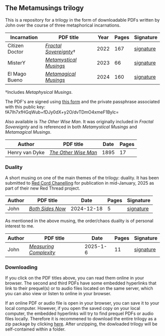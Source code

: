 ## The Metamusings trilogy
This is a repository for a trilogy in the form of downloadable PDFs written by John over the course of three metaphorical incarnations.

|**Incarnation**|**PDF title**|**Year**|**Pages**|**Signature**|
|---------------|-------------|--------|---------|-------------|
|Citizen Doctor |[*Fractal Sovereignty*](https://metamagical-musings.github.io/Fractal-Sovereignty.pdf)†|2022|167|[signature](https://metamagical-musings.github.io/signatures/Fractal-Sovereignty.txt)|
|MisterY        |[*Metamystical Musings*](https://metamagical-musings.github.io/Metamystical-Musings.pdf)|2023|66|[signature](https://metamagical-musings.github.io/signatures/Metamystical-Musings.txt)|
|El Mago Bueno  |[*Metamagical Musings*](https://metamagical-musings.github.io/Metamagical-Musings.pdf)|2024|160|[signature](https://metamagical-musings.github.io/signatures/Metamagical-Musings.txt)|

†Includes *Metaphysical Musings*.

The PDF's are signed using [this form](https://metamagical-musings.github.io/hash-and-sign.html) and the private passphrase associated
with this public key: fA7Ih7xfHGqWub+fDJy0dX+y2O/dvTDmO4xmeF1Bylc=

Also available is *The Other Wise Man*. It was originally included in *Fractal Sovereignty* and is referenced in both *Metamystical Musings* and *Metamagical Musings*.

|**Author**|**PDF title**|**Date**|**Pages**|
|----------|-------------|--------|---------|
|Henry van Dyke |[*The Other Wise Man*](https://metamagical-musings.github.io/The-Other-Wise-Man.pdf)|1895|17|

### Duality
A short musing on one of the main themes of the trilogy: duality. It has been submitted to [Red Cord Chanelling](https://www.redcordchanneling.com/)
for publication in mid-January, 2025 as part of their new Red Thread project. 

|**Author**|**PDF title**|**Date**|**Pages**|**Signature**|
|----------|-------------|--------|---------|-------------|
|John |[*Both Sides Now*](https://metamagical-musings.github.io/Both-Sides-Now.pdf)|2024-12-18|5|[signature](https://metamagical-musings.github.io/signatures/Both-Sides-Now.txt)|

As mentioned in the above musing, the order/chaos duality is of personal interest to me.

|**Author**|**PDF title**|**Date**|**Pages**|**Signature**|
|----------|-------------|--------|---------|-------------|
|John |[*Measuring Complexity*](https://metamagical-musings.github.io/Measuring-Complexity.pdf)|2025-1-6|11|[signature](https://metamagical-musings.github.io/signatures/Measuring-Complexity.txt)|

### Downloading
If you click on the PDF titles above, you can read them online in your browser. The second and third PDFs have some embedded hyperlinks that link to their prequel(s) or to audio files located on the same server, which you can also view or listen to online in your browser.

If an online PDF or audio file is open in your browser, you can save it to your local computer. However, if you open the saved copy on your local computer, the embedded hyperlinks will try to find prequel PDFs or audio files locally. Therefore it is recommened to download the entire trilogy as a zip package by clicking [here](https://github.com/metamagical-musings/metamagical-musings.github.io/archive/refs/heads/main.zip). After unzipping, the dowloaded trilogy will be self-contained within a folder.
